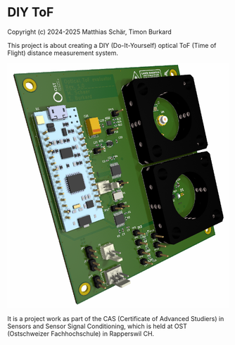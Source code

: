 # DIY ToF

Copyright (c) 2024-2025 Matthias Schär, Timon Burkard

This project is about creating a DIY (Do-It-Yourself) optical ToF (Time of Flight) distance measurement system.

![](docs/documentation/graphics/cover_picture.png)

It is a project work as part of the CAS (Certificate of Advanced Studiers) in Sensors and Sensor Signal Conditioning, which is held at OST (Ostschweizer Fachhochschule) in Rapperswil CH.
